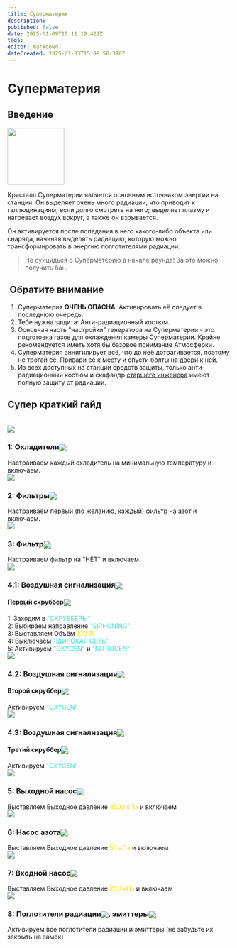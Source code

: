 ```yaml
---
title: Суперматерия
description: 
published: false
date: 2025-01-09T15:11:19.422Z
tags: 
editor: markdown
dateCreated: 2025-01-03T15:08:56.390Z
---
```


<h1>Суперматерия</h1>
<h2>Введение</h2>

<div class="imageBox">
  <img src="/guides/supermatter/supermatter.png" width="128px">
  <div>
    <p>Кристалл Суперматерии является основным источником энергии на станции. Он выделяет очень много радиации, что приводит к галлюцинациям, если долго смотреть на него; выделяет плазму и нагревает воздух вокруг, а также он взрывается.</p>
    <p>Он активируется после попадания в него какого-либо объекта или снаряда, начиная выделять радиацию, которую можно трансформировать в энергию поглотителями радиации.</p>
  </div>
</div>

<blockquote class="is-warning"><p>Не суицидься о Суперматерию в начале раунда! За это можно получить бан.</p></blockquote>

<div>
  <h2 class="pay-attention"><img style="vertical-align:middle" src="/guides/supermatter/radiation.png" alt="" class="png1"> Обратите внимание <img style="vertical-align:middle" src="/guides/supermatter/radiation.png" alt="" class="png1"></h2>
</div>
<ol>
  <li>Суперматерия <strong>ОЧЕНЬ ОПАСНА</strong>. Активировать её следует в последнюю очередь.</li>
  <li>Тебе нужна защита: Анти-радиационный костюм.</li>
  <li>Основная часть "настройки" генератора на Суперматерии - это подготовка газов для охлаждения камеры Суперматерии. Крайне рекомендуется иметь хотя бы базовое понимание Атмосферки.</li>
  <li>Суперматерия аннигилирует всё, что до неё дотрагивается, поэтому не трогай её. Привари её к месту и опусти болты на двери к ней.</li>
  <li>Из всех доступных на станции средств защиты, только анти-радиационный костюм и скафандр <a href="/roles/chiefengineer">старшего инженера</a> имеют полную защиту от радиации.</li>
</ol>
<!--Видео не отображается-->
<!--
<h2>Видео-гайд</h2><br>
<iframe width="100%" height="315" src="https://www.youtube.com/embed/X82lgafM0h8?si=XFt2p9Y2qSdaGTpr" title="YouTube video player" frameborder="0" allow="accelerometer; autoplay; clipboard-write; encrypted-media; gyroscope; picture-in-picture; web-share" referrerpolicy="strict-origin-when-cross-origin" allowfullscreen></iframe>
-->

<h2>Супер краткий гайд</h2><br>

<div class="carousel">
  <div class="images">
    <img src="/guides/supermatter/blur0.png" id="img">
  </div>
  <div class="steps">
    <div class="btns">
      <div class="up" id="up"><div></div></div>
      <div class="down-mobile" id="down-mobile"><div></div></div>
    </div>
    <div class="step active" id="step1">
      <div class="step-text">
        <h3>1: Охладители<img style="vertical-align:middle" src="/guides/supermatter/freezeroff.png"></h3>
        <div class="stepdescription">
        Настраиваем каждый охладитель на минимальную температуру и включаем.
        </div>
      </div>
      <div class="step-image"><img class="zoomable" src="/guides/supermatter/1.png"></div>
    </div>
    <div class="step" id="step2">
      <div class="step-text">
        <h3>2: Фильтры<img style="vertical-align:middle" src="/guides/supermatter/gasfilters.png"></h3>
        <div class="stepdescription">
        Настраиваем первый (по желанию, каждый) фильтр на азот и включаем.
        </div>
      </div>
      <div class="step-image"><img class="zoomable" src="/guides/supermatter/2.png"></div>
    </div>
    <div class="step" id="step3">
      <div class="step-text">
        <h3>3: Фильтр<img style="vertical-align:middle" src="/guides/supermatter/gasfilter.png"></h3>
        <div class="stepdescription">
        Настраиваем фильтр на "НЕТ" и включаем.
        </div>
      </div>
      <div class="step-image"><img class="zoomable" src="/guides/supermatter/3.png"></div>
    </div>
    <div class="step" id="step4">
      <div class="step-text">
        <h3>4.1: Воздушная сигнализация<img style="vertical-align:middle" src="/guides/supermatter/airalarm.png"></h3>
        <h4> Первый скруббер<img style="vertical-align:middle" src="/guides/supermatter/scrubber.png"></h4>
        <div class="stepdescription">
          1: Заходим в <span style="color: #3AE2CE">"СКРУББЕРЫ"</span><br>
          2: Выбираем направление <span style="color: #3AE2CE">"SIPHONING"</span><br>
          3: Выставляем Объём <span style="color:#FFDD00">100 Л</span><br>
          4: Выключаем <span style="color: #3AE2CE">"ШИРОКАЯ СЕТЬ"</span><br>
          5: Активируем <span style="color: #3AE2CE">"OXYGEN"</span> и <span style="color: #3AE2CE">"NITROGEN"</span><br>
        </div>
      </div>
      <div class="step-image"><img class="zoomable" src="/guides/supermatter/4-1.png"></div>
    </div>
    <div class="step" id="step5">
      <div class="step-text">
        <h3>4.2: Воздушная сигнализация<img style="vertical-align:middle" src="/guides/supermatter/airalarm.png"></h3>
        <h4> Второй скруббер<img style="vertical-align:middle" src="/guides/supermatter/scrubber.png"></h4>
        <div class="stepdescription">
        Активируем <span style="color: #3AE2CE">"OXYGEN"</span>
        </div>
      </div>
      <div class="step-image"><img class="zoomable" src="/guides/supermatter/4-2.png"></div>
    </div>
    <div class="step" id="step6">
      <div class="step-text">
        <h3>4.3: Воздушная сигнализация<img style="vertical-align:middle" src="/guides/supermatter/airalarm.png"></h3>
        <h4> Третий скруббер<img style="vertical-align:middle" src="/guides/supermatter/scrubber.png"></h4>
        <div class="stepdescription">
        Активируем <span style="color: #3AE2CE">"OXYGEN"</span>
        </div>
      </div>
      <div class="step-image"><img class="zoomable" src="/guides/supermatter/4-3.png"></div>
    </div>
    <div class="step" id="step7">
      <div class="step-text">
        <h3>5: Выходной насос<img style="vertical-align:middle" src="/guides/supermatter/pumppressureup.png"></h3>
        <div class="stepdescription">
        Выставляем Выходное давление <span style="color:#FFDD00">4500 кПа</span> и включаем
        </div>
      </div>
      <div class="step-image"><img class="zoomable" src="/guides/supermatter/5.png"></div>
    </div>
    <div class="step" id="step8">
      <div class="step-text">
        <h3>6: Насос азота<img style="vertical-align:middle" src="/guides/supermatter/pumppressureleft.png"></h3>
        <div class="stepdescription">
        Выставляем Выходное давление <span style="color:#FFDD00">50 кПа</span> и включаем
        </div>
      </div>
      <div class="step-image"><img class="zoomable" src="/guides/supermatter/6.png"></div>
    </div>
    <div class="step" id="step9">
      <div class="step-text">
        <h3>7: Входной насос<img style="vertical-align:middle" src="/guides/supermatter/pumppressuredown.png"></h3>
        <div class="stepdescription">
        Выставляем Выходное давление <span style="color:#FFDD00">200 кПа</span> и включаем
        </div>
      </div>
      <div class="step-image"><img class="zoomable" src="/guides/supermatter/7.png"></div>
    </div>
    <div class="step" id="step10">
      <div class="step-text">
        <h3>8: Поглотители радиации<img style="vertical-align:middle" src="/guides/supermatter/radcollector.png">, эмиттеры<img style="vertical-align:middle" src="/guides/supermatter/emitter.png"></h3>
        <div class="stepdescription">
        Активируем все поглотители радиации и эмиттеры (не забудьте их закрыть на замок)
        </div>
      </div>
      <div class="step-image"></div>
    </div>
    <div class="down" id="down"><div></div></div>
  </div>
</div>